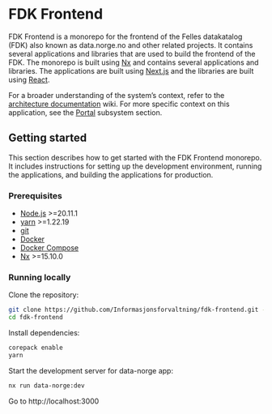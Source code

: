 # FDK Frontend

FDK Frontend is a monorepo for the frontend of the Felles datakatalog (FDK) also known as data.norge.no and other 
related projects. It contains several applications and libraries that are used to build the frontend of the FDK. The monorepo is
built using [Nx](https://nx.dev/) and contains several applications and libraries. The applications are built using
[Next.js](https://nextjs.org/) and the libraries are built using [React](https://reactjs.org/).

For a broader understanding of the system’s context, refer to the [architecture documentation](https://github.com/Informasjonsforvaltning/architecture-documentation) wiki. For more specific
context on this application, see the [Portal](https://github.com/Informasjonsforvaltning/architecture-documentation/wiki/Architecture-documentation#portal) subsystem section.

## Getting started
This section describes how to get started with the FDK Frontend monorepo. It includes instructions for setting up the
development environment, running the applications, and building the applications for production. 

### Prerequisites
- [Node.js](https://nodejs.org/en/download/) >=20.11.1
- [yarn](https://yarnpkg.com/getting-started/install) >=1.22.19
- [git](https://git-scm.com/downloads)
- [Docker](https://www.docker.com/get-started)
- [Docker Compose](https://docs.docker.com/compose/install/)
- [Nx](https://nx.dev/getting-started/installation) >=15.10.0

### Running locally

Clone the repository:

```bash
git clone https://github.com/Informasjonsforvaltning/fdk-frontend.git --recurse-submodules
cd fdk-frontend
```

Install dependencies:

```bash
corepack enable
yarn
```

Start the development server for data-norge app:

```bash
nx run data-norge:dev
```

Go to http://localhost:3000
